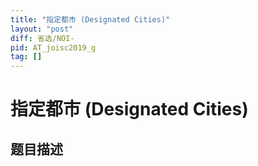 ```yaml
---
title: "指定都市 (Designated Cities)"
layout: "post"
diff: 省选/NOI-
pid: AT_joisc2019_g
tag: []
---
```


# 指定都市 (Designated Cities)

## 题目描述

[problemUrl]: https://atcoder.jp/contests/joisc2019/tasks/joisc2019_g



